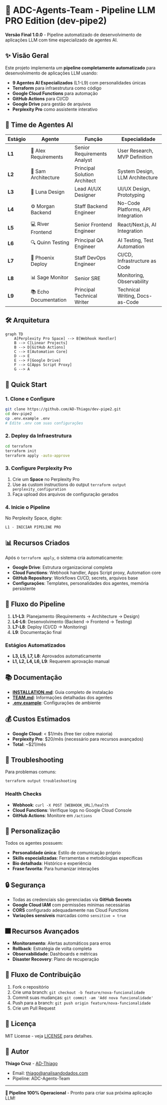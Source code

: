 # 🚀 ADC-Agents-Team - Pipeline LLM PRO Edition (dev-pipe2)

**Versão Final 1.0.0** - Pipeline automatizado de desenvolvimento de aplicações LLM com time especializado de agentes AI.

## ✨ Visão Geral

Este projeto implementa um **pipeline completamente automatizado** para desenvolvimento de aplicações LLM usando:

- **9 Agentes AI Especializados** (L1-L9) com personalidades únicas
- **Terraform** para infraestrutura como código
- **Google Cloud Functions** para automação
- **GitHub Actions** para CI/CD
- **Google Drive** para gestão de arquivos
- **Perplexity Pro** como assistente interativo

## 👥 Time de Agentes AI

| Estágio | Agente | Função | Especialidade |
|---------|---------|----------|---------------|
| **L1** | 🎯 Alex Requirements | Senior Requirements Analyst | User Research, MVP Definition |
| **L2** | 🏢️ Sam Architecture | Principal Solution Architect | System Design, LLM Architecture |
| **L3** | 🎨 Luna Design | Lead AI/UX Designer | UI/UX Design, Prototyping |
| **L4** | ⚙️ Morgan Backend | Staff Backend Engineer | No-Code Platforms, API Integration |
| **L5** | 💻 River Frontend | Senior Frontend Engineer | React/Next.js, AI Integration |
| **L6** | 🔍 Quinn Testing | Principal QA Engineer | AI Testing, Test Automation |
| **L7** | 🚀 Phoenix Deploy | Staff DevOps Engineer | CI/CD, Infrastructure as Code |
| **L8** | 📊 Sage Monitor | Senior SRE | Monitoring, Observability |
| **L9** | 📚 Echo Documentation | Principal Technical Writer | Technical Writing, Docs-as-Code |

## 🛠️ Arquitetura

```mermaid
graph TD
    A[Perplexity Pro Space] --> B[Webhook Handler]
    B --> C[Linear Projects]
    B --> D[GitHub Actions]
    C --> E[Automation Core]
    D --> E
    E --> F[Google Drive]
    F --> G[Apps Script Proxy]
    G --> A
```

## 🚀 Quick Start

### 1. Clone e Configure
```bash
git clone https://github.com/AD-Thiago/dev-pipe2.git
cd dev-pipe2
cp .env.example .env
# Edite .env com suas configurações
```

### 2. Deploy da Infraestrutura
```bash
cd terraform
terraform init
terraform apply -auto-approve
```

### 3. Configure Perplexity Pro
1. Crie um **Space** no Perplexity Pro
2. Use as custom instructions do output `terraform output perplexity_configuration`
3. Faça upload dos arquivos de configuração gerados

### 4. Inicie o Pipeline
No Perplexity Space, digite:
```
L1 - INICIAR PIPELINE PRO
```

## 📊 Recursos Criados

Após o `terraform apply`, o sistema cria automaticamente:

- **Google Drive**: Estrutura organizacional completa
- **Cloud Functions**: Webhook handler, Apps Script proxy, Automation core
- **GitHub Repository**: Workflows CI/CD, secrets, arquivos base
- **Configurações**: Templates, personalidades dos agentes, memória persistente

## 🔄 Fluxo do Pipeline

1. **L1-L3**: Planejamento (Requirements → Architecture → Design)
2. **L4-L6**: Desenvolvimento (Backend → Frontend → Testing)
3. **L7-L8**: Deploy (CI/CD → Monitoring)
4. **L9**: Documentação final

### Estágios Automatizados
- **L3, L5, L7, L8**: Aprovados automaticamente
- **L1, L2, L4, L6, L9**: Requerem aprovação manual

## 📚 Documentação

- **[INSTALLATION.md](docs/INSTALLATION.md)**: Guia completo de instalação
- **[TEAM.md](TEAM.md)**: Informações detalhadas dos agentes
- **[.env.example](.env.example)**: Configurações de ambiente

## 💰 Custos Estimados

- **Google Cloud**: < $1/mês (free tier cobre maioria)
- **Perplexity Pro**: $20/mês (necessário para recursos avançados)
- **Total**: ~$21/mês

## 🔧 Troubleshooting

Para problemas comuns:
```bash
terraform output troubleshooting
```

### Health Checks
- **Webhook**: `curl -X POST [WEBHOOK_URL]/health`
- **Cloud Functions**: Verifique logs no Google Cloud Console
- **GitHub Actions**: Monitore em `/actions`

## 🎨 Personalização

Todos os agentes possuem:
- **Personalidade única**: Estilo de comunicação próprio
- **Skills especializadas**: Ferramentas e metodologias específicas
- **Bio detalhada**: Histórico e experiência
- **Frase favorita**: Para humanizar interações

## 🔒 Segurança

- Todas as credenciais são gerenciadas via **GitHub Secrets**
- **Google Cloud IAM** com permissões mínimas necessárias
- **CORS** configurado adequadamente nas Cloud Functions
- **Variações sensíveis** marcadas como `sensitive = true`

## 🎆 Recursos Avançados

- **Monitoramento**: Alertas automáticos para erros
- **Rollback**: Estratégia de volta completa
- **Observabilidade**: Dashboards e métricas
- **Disaster Recovery**: Plano de recuperação

## 🔄 Fluxo de Contribuição

1. Fork o repositório
2. Crie uma branch: `git checkout -b feature/nova-funcionalidade`
3. Commit suas mudanças: `git commit -am 'Add nova funcionalidade'`
4. Push para a branch: `git push origin feature/nova-funcionalidade`
5. Crie um Pull Request

## 📜 Licença

MIT License - veja [LICENSE](LICENSE) para detalhes.

## 👤 Autor

**Thiago Cruz** - [AD-Thiago](https://github.com/AD-Thiago)
- Email: thiago@analisandodados.com
- Pipeline: ADC-Agents-Team

---

**🎉 Pipeline 100% Operacional** - Pronto para criar sua próxima aplicação LLM!